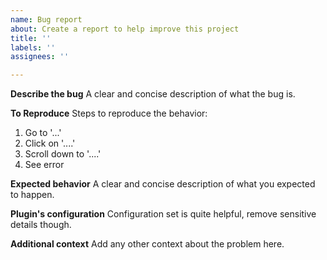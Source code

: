 ```yaml
---
name: Bug report
about: Create a report to help improve this project
title: ''
labels: ''
assignees: ''

---
```


**Describe the bug**
A clear and concise description of what the bug is.

**To Reproduce**
Steps to reproduce the behavior:
1. Go to '...'
2. Click on '....'
3. Scroll down to '....'
4. See error

**Expected behavior**
A clear and concise description of what you expected to happen.

**Plugin's configuration**
Configuration set is quite helpful, remove sensitive details though.

**Additional context**
Add any other context about the problem here.
